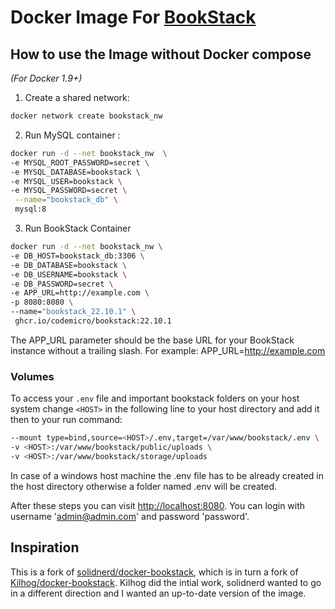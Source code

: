 # Docker Image For [BookStack](https://github.com/ssddanbrown/BookStack)

## How to use the Image without Docker compose

*(For Docker 1.9+)*

1. Create a shared network:

```bash
docker network create bookstack_nw
```

2. Run MySQL container :

```bash
docker run -d --net bookstack_nw  \
-e MYSQL_ROOT_PASSWORD=secret \
-e MYSQL_DATABASE=bookstack \
-e MYSQL_USER=bookstack \
-e MYSQL_PASSWORD=secret \
 --name="bookstack_db" \
 mysql:8
```

3. Run BookStack Container

```bash
docker run -d --net bookstack_nw \
-e DB_HOST=bookstack_db:3306 \
-e DB_DATABASE=bookstack \
-e DB_USERNAME=bookstack \
-e DB_PASSWORD=secret \
-e APP_URL=http://example.com \
-p 8080:8080 \
--name="bookstack_22.10.1" \
 ghcr.io/codemicro/bookstack:22.10.1
```

The APP_URL parameter should be the base URL for your BookStack instance without a trailing slash. For example:
APP_URL=http://example.com

### Volumes
To access your `.env` file and important bookstack folders on your host system change `<HOST>` in the following line to your host directory and add it then to your run command:

```bash
--mount type=bind,source=<HOST>/.env,target=/var/www/bookstack/.env \
-v <HOST>:/var/www/bookstack/public/uploads \
-v <HOST>:/var/www/bookstack/storage/uploads
```
In case of a windows host machine the .env file has to be already created in the host directory otherwise a folder named .env will be created.

After these steps you can visit [http://localhost:8080](http://localhost:8080). You can login with username 'admin@admin.com' and password 'password'.

## Inspiration

This is a fork of [solidnerd/docker-bookstack](https://github.com/solidnerd/docker-bookstack), which is in turn a fork of [Kilhog/docker-bookstack](https://github.com/Kilhog/docker-bookstack). Kilhog did the intial work, solidnerd wanted to go in a different direction and I wanted an up-to-date version of the image.
